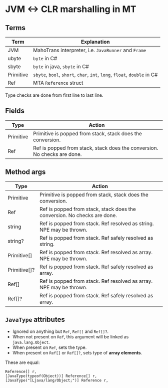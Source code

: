 # JVM <-> CLR marshalling in MT

## Terms

| Term      | Explanation                                                              |
|-----------|--------------------------------------------------------------------------|
| JVM       | MahoTrans interpreter, i.e. `JavaRunner` and `Frame`                     |
| ubyte     | `byte` in C#                                                             |
| sbyte     | `byte` in java, `sbyte` in C#                                            |
| Primitive | `sbyte`, `bool`, `short`, `char`, `int`, `long`, `float`, `double` in C# |
| Ref       | MTA `Reference` struct                                                   |

Type checks are done from first line to last line.

## Fields

| Type      | Action                                                                   |
|-----------|--------------------------------------------------------------------------|
| Primitive | Primitive is popped from stack, stack does the conversion.               |
| Ref       | Ref is popped from stack, stack does the conversion. No checks are done. |

## Method args

| Type         | Action                                                                   |
|--------------|--------------------------------------------------------------------------|
| Primitive    | Primitive is popped from stack, stack does the conversion.               |
| Ref          | Ref is popped from stack, stack does the conversion. No checks are done. |
| string       | Ref is popped from stack. Ref resolved as string. NPE may be thrown.     |
| string?      | Ref is popped from stack. Ref safely resolved as string.                 |
| Primitive[]  | Ref is popped from stack. Ref resolved as array. NPE may be thrown.      |
| Primitive[]? | Ref is popped from stack. Ref safely resolved as array.                  |
| Ref[]        | Ref is popped from stack. Ref resolved as array. NPE may be thrown.      |
| Ref[]?       | Ref is popped from stack. Ref safely resolved as array.                  |

## `JavaType` attributes

- Ignored on anything but `Ref`, `Ref[]` and `Ref[]?`.
- When not present on `Ref`, this argument will be linked as `java.lang.Object`.
- When present on `Ref`, sets the type.
- When present on `Ref[]` or `Ref[]?`, sets type of **array elements**.

These are equal:

```
Reference[] r,
[JavaType(typeof(Object))] Reference[] r,
[JavaType("[Ljava/lang/Object;")] Reference r,
```